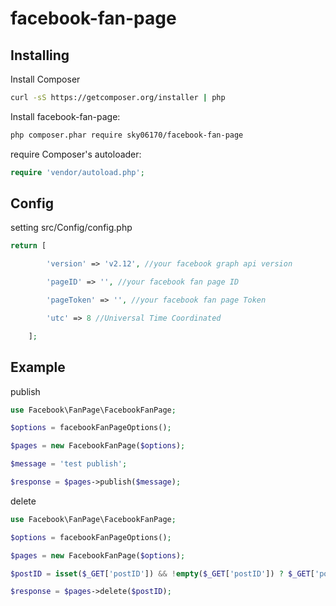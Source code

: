 facebook-fan-page
=======================

## Installing

Install Composer

```bash
curl -sS https://getcomposer.org/installer | php
```

Install facebook-fan-page:

```bash
php composer.phar require sky06170/facebook-fan-page
```

require Composer's autoloader:

```php
require 'vendor/autoload.php';
```


## Config

setting src/Config/config.php

```php
return [

		'version' => 'v2.12', //your facebook graph api version

		'pageID' => '', //your facebook fan page ID

		'pageToken' => '', //your facebook fan page Token

		'utc' => 8 //Universal Time Coordinated

	];
```

## Example

publish

```php
use Facebook\FanPage\FacebookFanPage;

$options = facebookFanPageOptions();

$pages = new FacebookFanPage($options);

$message = 'test publish';

$response = $pages->publish($message);
```

delete

```php
use Facebook\FanPage\FacebookFanPage;

$options = facebookFanPageOptions();

$pages = new FacebookFanPage($options);

$postID = isset($_GET['postID']) && !empty($_GET['postID']) ? $_GET['postID'] : '';

$response = $pages->delete($postID);
```
